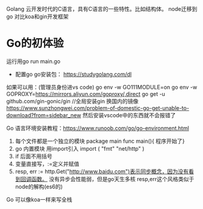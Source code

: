 Golang 云开发时代的C语言，具有C语言的一些特性。比如结构体。
node迁移到go
对比koa和gin开发框架
# Go的初体验
运行用go run main.go
- 配置go
go安装包：
https://studygolang.com/dl

如果可以用：(管理员身份进vs code)
go env -w GO111MODULE=on
go env -w GOPROXY=https://mirrors.aliyun.com/goproxy/,direct
go get -u github.com/gin-gonic/gin //全局安装gin
换国内的镜像
https://www.sunzhongwei.com/problem-of-domestic-go-get-unable-to-download?from=sidebar_new
然后安装vscode中的东西就不会报错了

Go 语言环境安装教程：https://www.runoob.com/go/go-environment.html

1. 每个文件都是一个独立的模块
package main func main(){ 程序开始了}
2. go 内置模块
用import引入
import (
    "fmt"
    "net/http"
)
3. if 后面不用括号
4. 变量直接写，:=定义并赋值
5. resp, err := http.Get("http://www.baidu.com")表示同步概念，因为没有看到回调函数。
没有异步会性能弱，但是go天生多核
resp,err这个风格类似于node的解构(es6的)

Go 可以像koa一样来写全栈